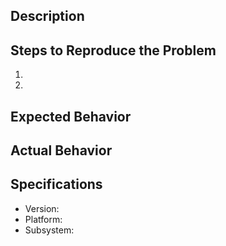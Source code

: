 ## Description

## Steps to Reproduce the Problem

  1.
  2.

## Expected Behavior

## Actual Behavior

## Specifications

  - Version:
  - Platform:
  - Subsystem: